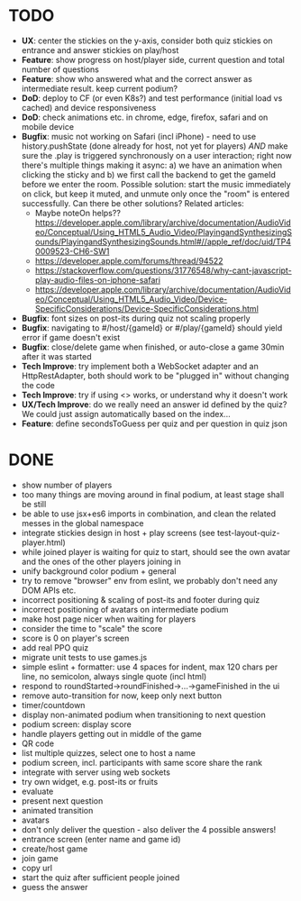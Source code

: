 # TODO
- **UX**: center the stickies on the y-axis, consider both quiz stickies on entrance and answer stickies on play/host
- **Feature**: show progress on host/player side, current question and total number of questions
- **Feature**: show who answered what and the correct answer as intermediate result. keep current podium?
- **DoD**: deploy to CF (or even K8s?) and test performance (initial load vs cached) and device responsiveness
- **DoD**: check animations etc. in chrome, edge, firefox, safari and on mobile device
- **Bugfix**: music not working on Safari (incl iPhone) - need to use history.pushState (done already for host, not yet for players) _AND_ make sure the .play is triggered synchronously on a user interaction; right now there's multiple things making it async: a) we have an animation when clicking the sticky and b) we first call the backend to get the gameId before we enter the room. Possible solution: start the music immediately on click, but keep it muted, and unmute only once the "room" is entered successfully. Can there be other solutions? Related articles:
  - Maybe noteOn helps?? https://developer.apple.com/library/archive/documentation/AudioVideo/Conceptual/Using_HTML5_Audio_Video/PlayingandSynthesizingSounds/PlayingandSynthesizingSounds.html#//apple_ref/doc/uid/TP40009523-CH6-SW1
  - https://developer.apple.com/forums/thread/94522
  - https://stackoverflow.com/questions/31776548/why-cant-javascript-play-audio-files-on-iphone-safari
  - https://developer.apple.com/library/archive/documentation/AudioVideo/Conceptual/Using_HTML5_Audio_Video/Device-SpecificConsiderations/Device-SpecificConsiderations.html
- **Bugfix**: font sizes on post-its during quiz not scaling properly
- **Bugfix**: navigating to #/host/{gameId} or #/play/{gameId} should yield error if game doesn't exist
- **Bugfix**: close/delete game when finished, or auto-close a game 30min after it was started
- **Tech Improve**: try implement both a WebSocket adapter and an HttpRestAdapter, both should work to be "plugged in" without changing the code
- **Tech Improve**: try if using <> works, or understand why it doesn't work
- **UX/Tech Improve**: do we really need an answer id defined by the quiz? We could just assign automatically based on the index...
- **Feature**: define secondsToGuess per quiz and per question in quiz json

# DONE
- show number of players
- too many things are moving around in final podium, at least stage shall be still 
- be able to use jsx+es6 imports in combination, and clean the related messes in the global namespace
- integrate stickies design in host + play screens (see test-layout-quiz-player.html)
- while joined player is waiting for quiz to start, should see the own avatar and the ones of the other players joining in
- unify background color podium + general
- try to remove "browser" env from eslint, we probably don't need any DOM APIs etc.
- incorrect positioning & scaling of post-its and footer during quiz
- incorrect positioning of avatars on intermediate podium
- make host page nicer when waiting for players
- consider the time to "scale" the score
- score is 0 on player's screen
- add real PPO quiz
- migrate unit tests to use games.js
- simple eslint + formatter: use 4 spaces for indent, max 120 chars per line, no semicolon, always single quote (incl html)
- respond to roundStarted->roundFinished->...->gameFinished in the ui
- remove auto-transition for now, keep only next button
- timer/countdown
- display non-animated podium when transitioning to next question
- podium screen: display score
- handle players getting out in middle of the game
- QR code
- list multiple quizzes, select one to host a name
- podium screen, incl. participants with same score share the rank
- integrate with server using web sockets
- try own widget, e.g. post-its or fruits
- evaluate
- present next question
- animated transition
- avatars
- don't only deliver the question - also deliver the 4 possible answers!
- entrance screen (enter name and game id)
- create/host game
- join game
- copy url
- start the quiz after sufficient people joined
- guess the answer
